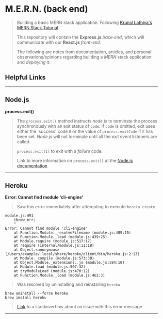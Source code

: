 M.E.R.N. (back end)
===================
> Building a basic MERN stack application. Following [Krunal Lathiya's MERN Stack Tutorial](https://appdividend.com/2017/06/28/mern-stack-tutorial/?utm_source=hashnode.com).
>
> This repository will contain the **Express.js** *back-end*, which will communicate with our **React.js** *front-end*.
>
> The following are notes from documentation, articles, and personal observations/opinions regarding building a *MERN* stack application and *deploying* it.
>

Helpful Links
-------------
>  
>

----------


Node.js
-------------
>  
**process.exit()**
>
> The ```process.exit()``` method instructs *node.js* to terminate the process synchronously with an exit status of ```code```. If ```code``` is omitted, exit uses either the 'success' code ```0``` or the value of ```process.exitCode``` if it has been set. *Node.js* will not terminate until all the *exit* event listeners are called.
>
>  ```process.exit(1)``` to exit with a *failure* code.
>  
>  Link to more information on ```process.exit()``` at the [Node.js documentation](https://nodejs.org/api/process.html#process_process_exit_code).
>  

----------

Heroku
-------------
>  
**Error: Cannot find module 'cli-engine'**
>
> Saw this error immediately after attempting to execute ```heroku create```
>  
```
module.js:491
    throw err;
    ^
Error: Cannot find module 'cli-engine'
    at Function.Module._resolveFilename (module.js:489:15)
    at Function.Module._load (module.js:439:25)
    at Module.require (module.js:517:17)
    at require (internal/module.js:11:18)
    at Object.<anonymous> (/Users/example/.local/share/heroku/client/bin/heroku.js:2:13)
    at Module._compile (module.js:573:30)
    at Object.Module._extensions..js (module.js:584:10)
    at Module.load (module.js:507:32)
    at tryModuleLoad (module.js:470:12)
    at Function.Module._load (module.js:462:3)
```
>  
>  Was resolved by uninstalling and reinstalling ```heroku```
>
```
brew uninstall --force heroku
brew install heroku
```
>  [Link](https://github.com/heroku/cli/issues/653) to a stackoverflow about an issue with this error message.
>  

----------
